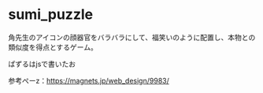 # sumi_puzzle

角先生のアイコンの顔器官をバラバラにして、福笑いのように配置し、本物との類似度を得点とするゲーム。

ぱずるはjsで書いたお

参考ぺーz：https://magnets.jp/web_design/9983/
